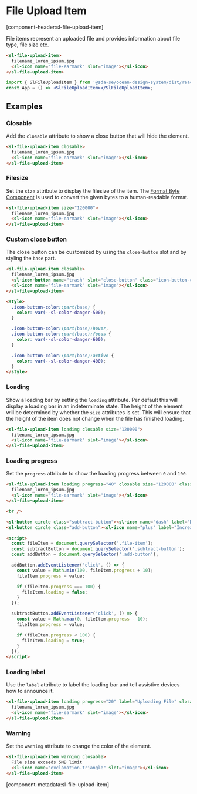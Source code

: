 # File Upload Item

[component-header:sl-file-upload-item]

File items represent an uploaded file and provides information about file type, file size etc.

```html preview
<sl-file-upload-item>
  filename_lorem_ipsum.jpg
  <sl-icon name="file-earmark" slot="image"></sl-icon>
</sl-file-upload-item>
```

```jsx react
import { SlFileUploadItem } from '@sda-se/ocean-design-system/dist/react';
const App = () => <SlFileUploadItem></SlFileUploadItem>;
```

## Examples

### Closable

Add the `closable` attribute to show a close button that will hide the element.

```html preview
<sl-file-upload-item closable>
  filename_lorem_ipsum.jpg
  <sl-icon name="file-earmark" slot="image"></sl-icon>
</sl-file-upload-item>
```

### Filesize

Set the `size` attribute to display the filesize of the item. The [Format Byte Component](/components/format-bytes) is used to convert the given bytes to a human-readable format.

```html preview
<sl-file-upload-item size="120000">
  filename_lorem_ipsum.jpg
  <sl-icon name="file-earmark" slot="image"></sl-icon>
</sl-file-upload-item>
```

### Custom close button

The close button can be customized by using the `close-button` slot and by styling the `base` part.

```html preview
<sl-file-upload-item closable>
  filename_lorem_ipsum.jpg
  <sl-icon-button name="trash" slot="close-button" class="icon-button-color"></sl-icon-button>
  <sl-icon name="file-earmark" slot="image"></sl-icon>
</sl-file-upload-item>

<style>
  .icon-button-color::part(base) {
    color: var(--sl-color-danger-500);
  }

  .icon-button-color::part(base):hover,
  .icon-button-color::part(base):focus {
    color: var(--sl-color-danger-600);
  }

  .icon-button-color::part(base):active {
    color: var(--sl-color-danger-400);
  }
</style>
```

### Loading

Show a loading bar by setting the `loading` attribute. Per default this will display a loading bar in an indeterminate state. The height of the element will be determined by whether the `size` attributes is set. This will ensure that the height of the item does not change when the file has finished loading.

```html preview
<sl-file-upload-item loading closable size="120000">
  filename_lorem_ipsum.jpg
  <sl-icon name="file-earmark" slot="image"></sl-icon>
</sl-file-upload-item>
```

### Loading progress

Set the `progress` attribute to show the loading progress between `0` and `100`.

```html preview
<sl-file-upload-item loading progress="40" closable size="120000" class="file-item">
  filename_lorem_ipsum.jpg
  <sl-icon name="file-earmark" slot="image"></sl-icon>
</sl-file-upload-item>

<br />

<sl-button circle class="subtract-button"><sl-icon name="dash" label="Decrease"></sl-icon></sl-button>
<sl-button circle class="add-button"><sl-icon name="plus" label="Increase"></sl-icon></sl-button>

<script>
  const fileItem = document.querySelector('.file-item');
  const subtractButton = document.querySelector('.subtract-button');
  const addButton = document.querySelector('.add-button');

  addButton.addEventListener('click', () => {
    const value = Math.min(100, fileItem.progress + 10);
    fileItem.progress = value;

    if (fileItem.progress === 100) {
      fileItem.loading = false;
    }
  });

  subtractButton.addEventListener('click', () => {
    const value = Math.max(0, fileItem.progress - 10);
    fileItem.progress = value;

    if (fileItem.progress < 100) {
      fileItem.loading = true;
    }
  });
</script>
```

### Loading label

Use the `label` attribute to label the loading bar and tell assistive devices how to announce it.

```html preview
<sl-file-upload-item loading progress="20" label="Uploading File" closable>
  filename_lorem_ipsum.jpg
  <sl-icon name="file-earmark" slot="image"></sl-icon>
</sl-file-upload-item>
```

### Warning

Set the `warning` attribute to change the color of the element.

```html preview
<sl-file-upload-item warning closable>
  File size exceeds 5MB limit
  <sl-icon name="exclamation-triangle" slot="image"></sl-icon>
</sl-file-upload-item>
```

[component-metadata:sl-file-upload-item]
